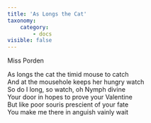 ```yaml
---
title: 'As Longs the Cat'
taxonomy:
    category:
        - docs
visible: false
---
```


<div class="author">Miss Porden</div>

As longs the cat the timid mouse to catch  
And at the mousehole keeps her hungry watch  
So do I long, so watch, oh Nymph divine  
Your door in hopes to prove your Valentine  
But like poor souris prescient of your fate  
You make me there in anguish vainly wait  